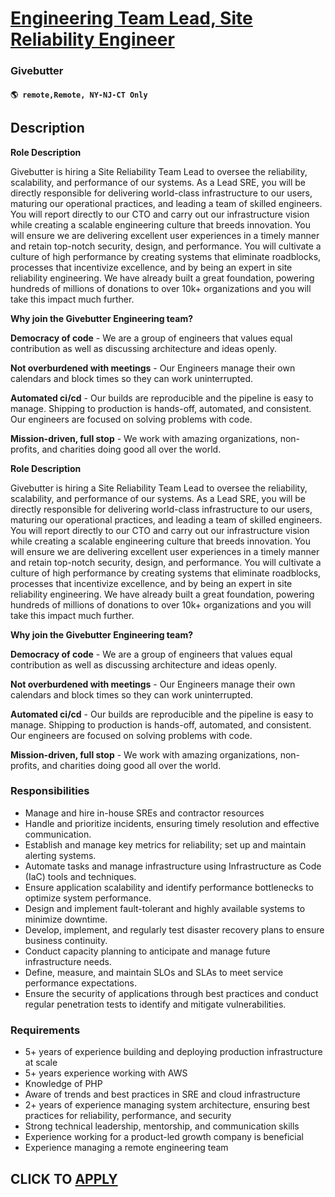 # [Engineering Team Lead, Site Reliability Engineer](https://www.remotewlb.com/apply/engineering-team-lead-site-reliability-engineer)  
### Givebutter  
#### `🌎 remote,Remote, NY-NJ-CT Only`  

## Description

 **Role Description**

Givebutter is hiring a Site Reliability Team Lead to oversee the reliability, scalability, and performance of our systems. As a Lead SRE, you will be directly responsible for delivering world-class infrastructure to our users, maturing our operational practices, and leading a team of skilled engineers. You will report directly to our CTO and carry out our infrastructure vision while creating a scalable engineering culture that breeds innovation. You will ensure we are delivering excellent user experiences in a timely manner and retain top-notch security, design, and performance. You will cultivate a culture of high performance by creating systems that eliminate roadblocks, processes that incentivize excellence, and by being an expert in site reliability engineering. We have already built a great foundation, powering hundreds of millions of donations to over 10k+ organizations and you will take this impact much further.

  

 **Why join the Givebutter Engineering team?**

 **Democracy of code** \- We are a group of engineers that values equal contribution as well as discussing architecture and ideas openly.

 **Not overburdened with meetings** \- Our Engineers manage their own calendars and block times so they can work uninterrupted.

 **Automated ci/cd** \- Our builds are reproducible and the pipeline is easy to manage. Shipping to production is hands-off, automated, and consistent. Our engineers are focused on solving problems with code.

 **Mission-driven, full stop** \- We work with amazing organizations, non-profits, and charities doing good all over the world.

  

 **Role Description**

Givebutter is hiring a Site Reliability Team Lead to oversee the reliability, scalability, and performance of our systems. As a Lead SRE, you will be directly responsible for delivering world-class infrastructure to our users, maturing our operational practices, and leading a team of skilled engineers. You will report directly to our CTO and carry out our infrastructure vision while creating a scalable engineering culture that breeds innovation. You will ensure we are delivering excellent user experiences in a timely manner and retain top-notch security, design, and performance. You will cultivate a culture of high performance by creating systems that eliminate roadblocks, processes that incentivize excellence, and by being an expert in site reliability engineering. We have already built a great foundation, powering hundreds of millions of donations to over 10k+ organizations and you will take this impact much further.

  

 **Why join the Givebutter Engineering team?**

 **Democracy of code** \- We are a group of engineers that values equal contribution as well as discussing architecture and ideas openly.

 **Not overburdened with meetings** \- Our Engineers manage their own calendars and block times so they can work uninterrupted.

 **Automated ci/cd** \- Our builds are reproducible and the pipeline is easy to manage. Shipping to production is hands-off, automated, and consistent. Our engineers are focused on solving problems with code.

 **Mission-driven, full stop** \- We work with amazing organizations, non-profits, and charities doing good all over the world.

  

### Responsibilities

* Manage and hire in-house SREs and contractor resources
* Handle and prioritize incidents, ensuring timely resolution and effective communication.
* Establish and manage key metrics for reliability; set up and maintain alerting systems.
* Automate tasks and manage infrastructure using Infrastructure as Code (IaC) tools and techniques.
* Ensure application scalability and identify performance bottlenecks to optimize system performance.
* Design and implement fault-tolerant and highly available systems to minimize downtime.
* Develop, implement, and regularly test disaster recovery plans to ensure business continuity.
* Conduct capacity planning to anticipate and manage future infrastructure needs.
* Define, measure, and maintain SLOs and SLAs to meet service performance expectations.
* Ensure the security of applications through best practices and conduct regular penetration tests to identify and mitigate vulnerabilities.

  

### Requirements

* 5+ years of experience building and deploying production infrastructure at scale
* 5+ years experience working with AWS
* Knowledge of PHP
* Aware of trends and best practices in SRE and cloud infrastructure
* 2+ years of experience managing system architecture, ensuring best practices for reliability, performance, and security
* Strong technical leadership, mentorship, and communication skills
* Experience working for a product-led growth company is beneficial
* Experience managing a remote engineering team

  

  

  
## CLICK TO [APPLY](https://www.remotewlb.com/apply/engineering-team-lead-site-reliability-engineer)

